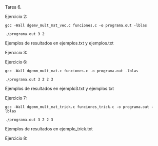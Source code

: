 Tarea 6.

Ejercicio 2:

`gcc -Wall dgemv_mult_mat_vec.c funciones.c -o programa.out -lblas`

`./programa.out 3 2`

Ejemplos de resultados en ejemplos.txt y ejemplos.txt

Ejercicio 3:

Ejercicio 6:

`gcc -Wall dgemm_mult_mat.c funciones.c -o programa.out -lblas`

`./programa.out 3 2 2 3`

Ejemplos de resultados en ejemplo3.txt y ejemplos.txt

Ejercicio 7:

`gcc -Wall dgemm_mult_mat_trick.c funciones_trick.c -o programa.out -lblas`

`./programa.out 3 2 2 3`

Ejemplos de resultados en ejemplo_trick.txt

Ejercicio 8: